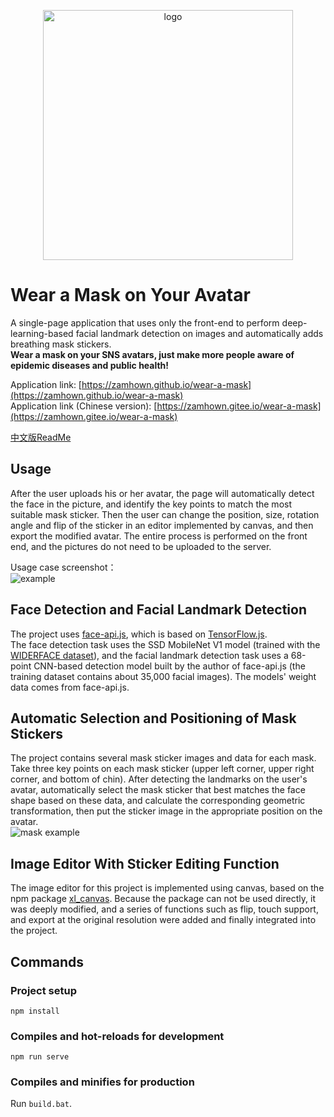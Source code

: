 <p align="center"><img width="400" src="https://raw.githubusercontent.com/zamhown/wear-a-mask/master/assets/logo-title-en.png" alt="logo"></p>

# Wear a Mask on Your Avatar
A single-page application that uses only the front-end to perform deep-learning-based facial landmark detection on images and automatically adds breathing mask stickers.   
**Wear a mask on your SNS avatars, just make more people aware of epidemic diseases and public health!**  
  
Application link: [https://zamhown.github.io/wear-a-mask](https://zamhown.github.io/wear-a-mask)  
Application link (Chinese version): [https://zamhown.gitee.io/wear-a-mask](https://zamhown.gitee.io/wear-a-mask)  
  
[中文版ReadMe](https://github.com/zamhown/wear-a-mask/blob/master/readme/README-chs.md)  

## Usage
After the user uploads his or her avatar, the page will automatically detect the face in the picture, and identify the key points to match the most suitable mask sticker.  Then the user can change the position, size, rotation angle and flip of the sticker in an editor implemented by canvas, and then export the modified avatar.  The entire process is performed on the front end, and the pictures do not need to be uploaded to the server.  
  
Usage case screenshot：  
![example](https://raw.githubusercontent.com/zamhown/wear-a-mask/master/assets/example-en.jpg)  

## Face Detection and Facial Landmark Detection
The project uses [face-api.js](https://github.com/justadudewhohacks/face-api.js), which is based on [TensorFlow.js](https://github.com/tensorflow/tfjs).  
The face detection task uses the SSD MobileNet V1 model (trained with the [WIDERFACE dataset](http://mmlab.ie.cuhk.edu.hk/projects/WIDERFace)), and the facial landmark detection task uses a 68-point CNN-based detection model built by the author of face-api.js (the training dataset contains about 35,000 facial images). The models' weight data comes from face-api.js.  

## Automatic Selection and Positioning of Mask Stickers
The project contains several mask sticker images and data for each mask. Take three key points on each mask sticker (upper left corner, upper right corner, and bottom of chin). After detecting the landmarks on the user's avatar, automatically select the mask sticker that best matches the face shape based on these data, and calculate the corresponding geometric transformation, then put the sticker image in the appropriate position on the avatar.  
![mask example](https://raw.githubusercontent.com/zamhown/wear-a-mask/master/assets/mask-example.jpg)  

## Image Editor With Sticker Editing Function
The image editor for this project is implemented using canvas, based on the npm package [xl_canvas](https://www.npmjs.com/package/xl_canvas). Because the package can not be used directly, it was deeply modified, and a series of functions such as flip, touch support, and export at the original resolution were added and finally integrated into the project.

## Commands
### Project setup
```
npm install
```

### Compiles and hot-reloads for development
```
npm run serve
```

### Compiles and minifies for production
Run `build.bat`. 